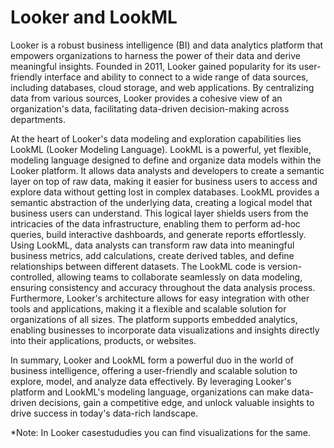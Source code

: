 # Looker and LookML

Looker is a robust business intelligence (BI) and data analytics platform that empowers organizations to harness the power of their data and derive meaningful insights. Founded in 2011, Looker gained popularity for its user-friendly interface and ability to connect to a wide range of data sources, including databases, cloud storage, and web applications. By centralizing data from various sources, Looker provides a cohesive view of an organization's data, facilitating data-driven decision-making across departments.

At the heart of Looker's data modeling and exploration capabilities lies LookML (Looker Modeling Language). LookML is a powerful, yet flexible, modeling language designed to define and organize data models within the Looker platform. It allows data analysts and developers to create a semantic layer on top of raw data, making it easier for business users to access and explore data without getting lost in complex databases.
LookML provides a semantic abstraction of the underlying data, creating a logical model that business users can understand. This logical layer shields users from the intricacies of the data infrastructure, enabling them to perform ad-hoc queries, build interactive dashboards, and generate reports effortlessly.
Using LookML, data analysts can transform raw data into meaningful business metrics, add calculations, create derived tables, and define relationships between different datasets. The LookML code is version-controlled, allowing teams to collaborate seamlessly on data modeling, ensuring consistency and accuracy throughout the data analysis process.
Furthermore, Looker's architecture allows for easy integration with other tools and applications, making it a flexible and scalable solution for organizations of all sizes. The platform supports embedded analytics, enabling businesses to incorporate data visualizations and insights directly into their applications, products, or websites.

In summary,
Looker and LookML form a powerful duo in the world of business intelligence, offering a user-friendly and scalable solution to explore, model, and analyze data effectively. By leveraging Looker's platform and LookML's modeling language, organizations can make data-driven decisions, gain a competitive edge, and unlock valuable insights to drive success in today's data-rich landscape.

*Note: In Looker casestududies you can find visualizations for the same.
